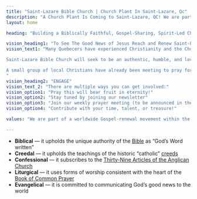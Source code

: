 ```yaml
---
title: "Saint-Lazare Bible Church | Church Plant In Saint-Lazare, Qc"
description: "A Church Plant Is Coming to Saint-Lazare, QC! We are part of a worldwide Gospel-renewal movement within the Anglican communion. Subscribe to our newsletter on our website."
layout: home

heading: "Building a Biblically Faithful, Gospel-Sharing, Spirit-Led Church in Saint-Lazare, Québec"

vision_heading1: "To See The Good News of Jesus Reach and Renew Saint-Lazare."
vision_text1: "Many Quebecers have experienced Christianity and the Church in a very broken and distorted way. An increasing number of others haven’t experienced Christianity and the Church at all. For the majority of Quebecers, the beauty, truth, and goodness of Jesus’ life and death on the cross are yet to be discovered. As expressed through Quebec’s brilliant artists, singers, and poets, the hearts of Quebecers continue to search for meaning and purpose, and only Jesus will fulfill these longings.  For this reason, we hope to see the good news of Jesus reach and renew Saint-Lazare and the rest of Quebec, to the glory of God and to the flourishing of people!

Saint-Lazare Bible Church will seek to be an authentic, humble, and loving Christian fellowship existing for and pointing to Jesus and the Gospel. We will be a place where you grow in your faith, connect with a diverse group of God’s people, and reach out to the community in meaningful ways. 

A small group of local Christians have already been meeting to pray for the Holy Spirit to be poured out on Saint-Lazare, Hudson, and Rigaud. We believe God is beginning to answer these prayers!
"
vision_heading2: "ENGAGE"
vision_text_2: "There are multiple ways you can get involved:"
vision_option1: "Pray this will bear fruit in eternity!"
vision_option2: "Stay tuned by joining our newsletter"
vision_option3: "Join our weekly prayer meeting (to be announced in the newsletter)"
vision_option4: "Contribute with your time, talent, or treasure!"

values: "We are part of a worldwide Gospel-renewal movement within the Anglican communion. Anglican worship is designed to saturate people in the truth and implications of the good news of Jesus’ life, death, and resurrection. Our sincere hope is to make disciples of Jesus who’s lives flow out of a deep, heart-felt conviction of Jesus’ sacrificial love and sovereign lordship, walking in the fruits and renewal of the Holy Spirit, to the glory and pleasure of God the Father."

---
```

- **Biblical** — it upholds the unique authority of the [Bible](https://www.bible.com) as “God’s Word written”  
- **Creedal** — it upholds the teachings of the historic “catholic” [creeds](https://www.churchofengland.org/our-faith/what-we-believe/apostles-creed)
- **Confessional** — it subscribes to the [Thirty-Nine Articles of the Anglican Church](https://www.churchofengland.org/prayer-and-worship/join-us-service-daily-prayer)
- **Liturgical** — it uses forms of worship consistent with the heart of the [Book of Common Prayer](https://www.churchofengland.org/prayer-and-worship/worship-texts-and-resources/book-common-prayer)
- **Evangelical** — it is committed to communicating God’s good news to the world